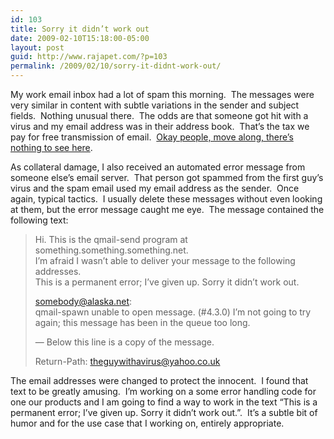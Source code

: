 ```yaml
---
id: 103
title: Sorry it didn’t work out
date: 2009-02-10T15:18:00-05:00
layout: post
guid: http://www.rajapet.com/?p=103
permalink: /2009/02/10/sorry-it-didnt-work-out/
---
```

My work email inbox had a lot of spam this morning.  The messages were very similar in content with subtle variations in the sender and subject fields.  Nothing unusual there.  The odds are that someone got hit with a virus and my email address was in their address book.  That’s the tax we pay for free transmission of email.  [Okay people, move along, there’s nothing to see here](http://www.nationmaster.com/encyclopedia/Officer-Barbrady#Quotes "Obligatory Officer Barbrady reference").

As collateral damage, I also received an automated error message from someone else’s email server.  That person got spammed from the first guy’s virus and the spam email used my email address as the sender.  Once again, typical tactics.  I usually delete these messages without even looking at them, but the error message caught me eye.  The message contained the following text:

> Hi. This is the qmail-send program at something.something.something.net.  
> I&#8217;m afraid I wasn&#8217;t able to deliver your message to the following addresses.  
> This is a permanent error; I&#8217;ve given up. Sorry it didn&#8217;t work out.
> 
> <somebody@alaska.net>:  
> qmail-spawn unable to open message. (#4.3.0) I&#8217;m not going to try again; this message has been in the queue too long.
> 
> &#8212; Below this line is a copy of the message.
> 
> Return-Path: <theguywithavirus@yahoo.co.uk>

The email addresses were changed to protect the innocent.  I found that text to be greatly amusing.  I’m working on a some error handling code for one our products and I am going to find a way to work in the text “This is a permanent error; I&#8217;ve given up. Sorry it didn&#8217;t work out.”.  It’s a subtle bit of humor and for the use case that I working on, entirely appropriate.